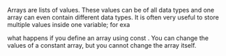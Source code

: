 Arrays are lists of values. These values can be of all data types and one
 array can even contain different data types. It is often very useful to store
 multiple values inside one variable; for exa

 what happens if you define an
 array using 
const . You can change the values of a constant array, but you
 cannot change the array itself.